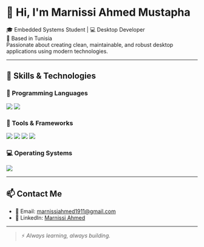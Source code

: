 # 👋 Hi, I'm Marnissi Ahmed Mustapha

🎓 Embedded Systems Student | 💻 Desktop Developer  
📍 Based in Tunisia  
Passionate about creating clean, maintainable, and robust desktop applications using modern technologies.

---

## 🚀 Skills & Technologies

### 🧠 Programming Languages
<p>
  <img src="https://img.shields.io/badge/C%23-239120?style=for-the-badge&logo=c-sharp&logoColor=white" />
  <img src="https://img.shields.io/badge/C++-00599C?style=for-the-badge&logo=c%2b%2b&logoColor=white" />
</p>

### 🧰 Tools & Frameworks
<p>
  <img src="https://img.shields.io/badge/.NET-512BD4?style=for-the-badge&logo=dotnet&logoColor=white" />
  <img src="https://img.shields.io/badge/WinForms-0078D7?style=for-the-badge&logo=windows&logoColor=white" />
  <img src="https://img.shields.io/badge/Git-F05032?style=for-the-badge&logo=git&logoColor=white" />
  <img src="https://img.shields.io/badge/SQL%20Server-CC2927?style=for-the-badge&logo=microsoftsqlserver&logoColor=white" />
</p>

### 💻 Operating Systems
<p>
  <img src="https://img.shields.io/badge/Windows-0078D6?style=for-the-badge&logo=windows&logoColor=white" />
</p>

---

## 📫 Contact Me

- 📧 Email: [marnissiahmed1911@gmail.com](mailto:marnissiahmed1911@gmail.com)  
- 💼 LinkedIn: [Marnissi Ahmed](https://www.linkedin.com/in/marnissi-ahmed)

---

> ⚡ *Always learning, always building.*

